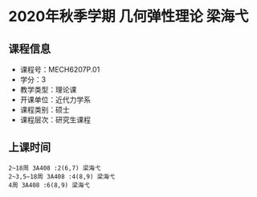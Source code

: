 # 2020年秋季学期 几何弹性理论 梁海弋






## 课程信息

- 课程号：MECH6207P.01
- 学分：3
- 教学类型：理论课
- 开课单位：近代力学系
- 课程类别：硕士
- 课程层次：研究生课程

## 上课时间

```
2~18周 3A408 :2(6,7) 梁海弋
2~3,5~18周 3A408 :4(8,9) 梁海弋
4周 3A408 :6(8,9) 梁海弋
```

